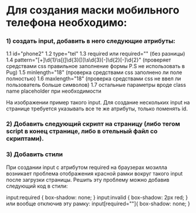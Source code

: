 # Для создания маски мобильного телефона необходимо:

### 1)	создать input, добавить в него следующие атрибуты: 
1.1 id="phone2"
1.2 type="tel"
1.3 required или required="" (без разницы)
1.4 pattern="[\+]\d{1}\s[\(]\d{3}[\)]\s\d{3}[\-]\d{2}[\-]\d{2}" (проверяет средствами css правильное заполнение формы P.S не использовать в Pug)
1.5 minlength="18" (проверка средствами css заполнено ли поле полностью)
1.6 maxlength="18" (проверка средствами css не ввел ли пользователь больше символов)
1.7 остальные параметры вроде class name placeholder при необходимости

 
На изображении пример такого input. Для создание нескольких input на странице требуется указывать все те же атрибуты, только поменять id.
### 2)	Добавить следующий скрипт на страницу (либо тегом script в конец странице, либо в отельный файл со скриптами).
<script>
    window.addEventListener("DOMContentLoaded", function() {
        function setCursorPosition(pos, elem) {
            elem.focus();
            if (elem.setSelectionRange) elem.setSelectionRange(pos, pos);
        else if (elem.createTextRange) {
                var range = elem.createTextRange();
                range.collapse(true);
                range.moveEnd("character", pos);
                range.moveStart("character", pos);
                range.select()
            }
        }
        function mask(event) {
            var matrix = "+7 (___) ___-__-__",
            i = 0,
            def = matrix.replace(/\D/g, ""),
            val = this.value.replace(/\D/g, "");
            if (def.length >= val.length) val = def;
            this.value = matrix.replace(/./g, function(a) {
                return /[_\d]/.test(a) && i < val.length ? val.charAt(i++) : i >= val.length ? "" : a
            });
            if (event.type == "blur") {
                if (this.value.length == 2) this.value = ""
            } else setCursorPosition(this.value.length, this)
        };
        let input = document.querySelector("#phone"),
            input1 = document.querySelector("#phone2");
        input.addEventListener("input", mask, false);
        input.addEventListener("focus", mask, false);
        input.addEventListener("blur", mask, false);
        input1.addEventListener("input", mask, false);
        input1.addEventListener("focus", mask, false);
        input1.addEventListener("blur", mask, false);
    });
</script>


### 3)	Добавить стили
При создании input с атрибутом required на браузерах мозилла возникает проблема отображения красной рамки вокруг такого input после загрузки страницы. Решить эту проблему можно добавив следующий код в стили:

input:required {
    box-shadow: none;
}
input:invalid {
    box-shadow: 2px red;
}
или вообще отключив эту рамку:
input[required=""]{
    box-shadow: none;
}
